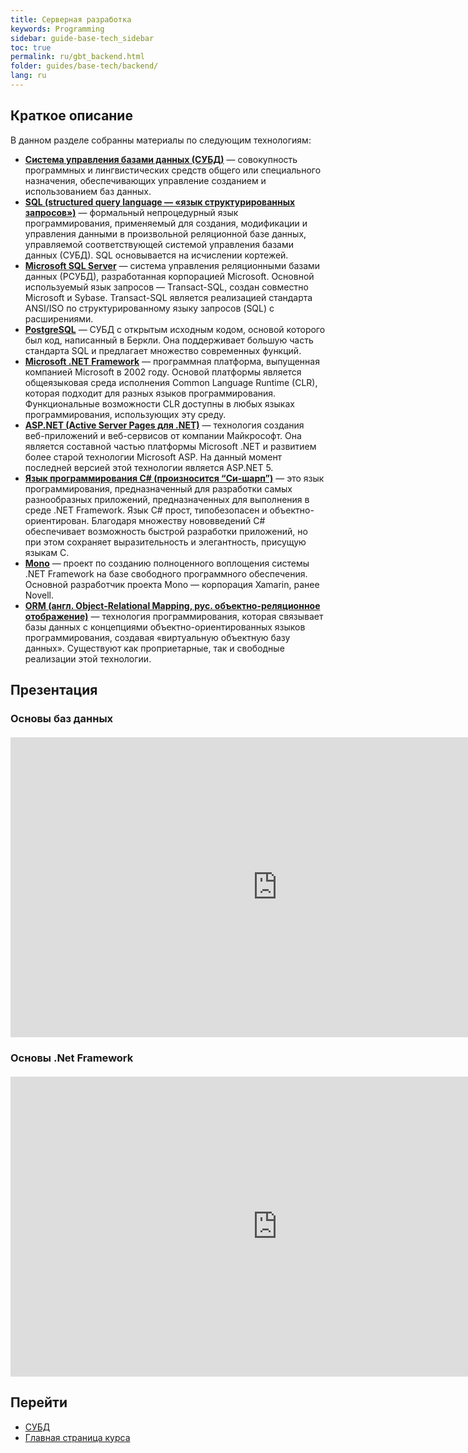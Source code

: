 ```yaml
---
title: Серверная разработка
keywords: Programming
sidebar: guide-base-tech_sidebar
toc: true
permalink: ru/gbt_backend.html
folder: guides/base-tech/backend/
lang: ru
---
```


## Краткое описание


В данном разделе собранны материалы по следующим технологиям:

* [**Система управления базами данных (СУБД)**](gbt_dbms.html) — совокупность программных и лингвистических средств общего или специального назначения, обеспечивающих управление созданием и использованием баз данных.
* [**SQL (structured query language — «язык структурированных запросов»)**](gbt_sql.html) — формальный непроцедурный язык программирования, применяемый для создания, модификации и управления данными в произвольной реляционной базе данных, управляемой соответствующей системой управления базами данных (СУБД). SQL основывается на исчислении кортежей.
* [**Microsoft SQL Server**](gbt_mssql.html) — система управления реляционными базами данных (РСУБД), разработанная корпорацией Microsoft. Основной используемый язык запросов — Transact-SQL, создан совместно Microsoft и Sybase. Transact-SQL является реализацией стандарта ANSI/ISO по структурированному языку запросов (SQL) с расширениями.
* [**PostgreSQL**](gbt_postgresql.html) — СУБД с открытым исходным кодом, основой которого был код, написанный в Беркли. Она поддерживает большую часть стандарта SQL и предлагает множество современных функций.
* [**Microsoft .NET Framework**](gbt_dotnet.html) — программная платформа, выпущенная компанией Microsoft в 2002 году. Основой платформы является общеязыковая среда исполнения Common Language Runtime (CLR), которая подходит для разных языков программирования. Функциональные возможности CLR доступны в любых языках программирования, использующих эту среду.
* [**ASP.NET (Active Server Pages для .NET)**](gbt_aspnet.html) — технология создания веб-приложений и веб-сервисов от компании Майкрософт. Она является составной частью платформы Microsoft .NET и развитием более старой технологии Microsoft ASP. На данный момент последней версией этой технологии является ASP.NET 5.
* [**Язык программирования C# (произносится “Си-шарп”)**](gbt_csharp.html) — это язык программирования, предназначенный для разработки самых разнообразных приложений, предназначенных для выполнения в среде .NET Framework. Язык C# прост, типобезопасен и объектно-ориентирован. Благодаря множеству нововведений C# обеспечивает возможность быстрой разработки приложений, но при этом сохраняет выразительность и элегантность, присущую языкам C.
* [**Mono**](gbt_mono.html) — проект по созданию полноценного воплощения системы .NET Framework на базе свободного программного обеспечения. Основной разработчик проекта Mono — корпорация Xamarin, ранее Novell.
* [**ORM (англ. Object-Relational Mapping, рус. объектно-реляционное отображение)**](gbt_orm.html) — технология программирования, которая связывает базы данных с концепциями объектно-ориентированных языков программирования, создавая «виртуальную объектную базу данных». Существуют как проприетарные, так и свободные реализации этой технологии.

## Презентация

### Основы баз данных

<div class="thumb-wrap" style="margin-top: 20px; margin-bottom: 20px">
    <iframe width="854" height="480" src="https://www.youtube.com/embed/pIyxM-LVRig?list=PLlhqsC7hBaSezv_J4znt-NbFq4MCzcYzk" frameborder="0" allowfullscreen></iframe>
</div>

### Основы .Net Framework

<div class="thumb-wrap" style="margin-top: 20px; margin-bottom: 20px">
    <iframe width="854" height="480" src="https://www.youtube.com/embed/sLTmuzBbBj8?list=PLlhqsC7hBaSezv_J4znt-NbFq4MCzcYzk" frameborder="0" allowfullscreen></iframe>
</div>

## Перейти

* [СУБД](gbt_dbms.html)
* [Главная страница курса](gbt_landing-page.html)
